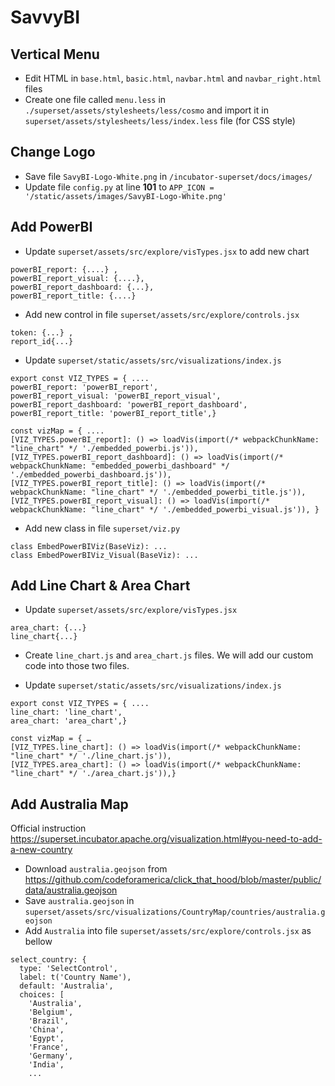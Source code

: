 # SavvyBI

## Vertical Menu

* Edit HTML in `base.html`, `basic.html`, `navbar.html` and `navbar_right.html` files
* Create one file called `menu.less` in  `./superset/assets/stylesheets/less/cosmo` and import it in  `superset/assets/stylesheets/less/index.less` file (for CSS style)

## Change Logo
* Save file `SavyBI-Logo-White.png` in `/incubator-superset/docs/images/`
* Update file `config.py` at line **101** to `APP_ICON = '/static/assets/images/SavyBI-Logo-White.png'`

## Add PowerBI

* Update `superset/assets/src/explore/visTypes.jsx` to add new chart

```
powerBI_report: {....} ,
powerBI_report_visual: {....},
powerBI_report_dashboard: {...},
powerBI_report_title: {....}
```

* Add new control in file `superset/assets/src/explore/controls.jsx`

```
token: {...} ,
report_id{...}
```

* Update `superset/static/assets/src/visualizations/index.js`

```
export const VIZ_TYPES = { ....
powerBI_report: 'powerBI_report',
powerBI_report_visual: 'powerBI_report_visual',
powerBI_report_dashboard: 'powerBI_report_dashboard',
powerBI_report_title: 'powerBI_report_title',}

const vizMap = { ....
[VIZ_TYPES.powerBI_report]: () => loadVis(import(/* webpackChunkName: "line_chart" */ './embedded_powerbi.js')),
[VIZ_TYPES.powerBI_report_dashboard]: () => loadVis(import(/* webpackChunkName: "embedded_powerbi_dashboard" */ './embedded_powerbi_dashboard.js')),
[VIZ_TYPES.powerBI_report_title]: () => loadVis(import(/* webpackChunkName: "line_chart" */ './embedded_powerbi_title.js')),
[VIZ_TYPES.powerBI_report_visual]: () => loadVis(import(/* webpackChunkName: "line_chart" */ './embedded_powerbi_visual.js')), }
```

* Add new class in file `superset/viz.py`

```
class EmbedPowerBIViz(BaseViz): ...
class EmbedPowerBIViz_Visual(BaseViz): ...
```

## Add Line Chart & Area Chart

* Update `superset/assets/src/explore/visTypes.jsx`

```
area_chart: {...}
line_chart{...}
```

* Create `line_chart.js` and `area_chart.js` files. We will add our custom code into those two files.

* Update `superset/static/assets/src/visualizations/index.js`

```
export const VIZ_TYPES = { ....
line_chart: 'line_chart',
area_chart: 'area_chart',}

const vizMap = { …
[VIZ_TYPES.line_chart]: () => loadVis(import(/* webpackChunkName: "line_chart" */ './line_chart.js')),
[VIZ_TYPES.area_chart]: () => loadVis(import(/* webpackChunkName: "line_chart" */ './area_chart.js')),}
```

## Add Australia Map

Official instruction  https://superset.incubator.apache.org/visualization.html#you-need-to-add-a-new-country

* Download `australia.geojson` from https://github.com/codeforamerica/click_that_hood/blob/master/public/data/australia.geojson
* Save `australia.geojson` in `superset/assets/src/visualizations/CountryMap/countries/australia.geojson`
* Add `Australia` into file `superset/assets/src/explore/controls.jsx` as bellow
```
select_country: {
  type: 'SelectControl',
  label: t('Country Name'),
  default: 'Australia',
  choices: [
    'Australia',
    'Belgium',
    'Brazil',
    'China',
    'Egypt',
    'France',
    'Germany',
    'India',
    ...
```

